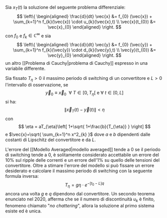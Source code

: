 Sia $x_T(t)$ la soluzione del seguente problema differenziale:
$$
\left\{
\begin{aligned}
\frac{d}{dt} \vec{x} &= f_{0} (\vec{x}) + \sum_{k=1}^n f_{k}(\vec{x}) \cdot u_{k}(\vec{x},t) \\
\vec{x}(t_{0}) &= \vec{x}_{0}
\end{aligned}
\right.
$$
con $f_0$ e $f_k \in \mathbb{C}^\infty$ e sia 
$$
\left\{
\begin{aligned}
\frac{d}{dt} \vec{y} &= f_{0} (\vec{y}) + \sum_{k=1}^n f_{k}(\vec{y}) \cdot d_{k}(\vec{y},t) \\
\vec{y}(t_{0}) &= \vec{y}_{0}
\end{aligned}
\right.
$$
un altro [[Problema di Cauchy|problema di Cauchy]] espresso in una variabile differente.

Sia fissato $T_\eta>0$ il massimo periodo di switching di un convertitore e $L>0$ l'intervallo di osservazione, se 
$$
\vec{y}_{0}\equiv \vec{x}_{0}\ \ \forall\  T \in [0,T_{\eta}[ \text{ e }
\forall\ t \in [0,L]
$$
si ha:
$$
\Big\|\vec{x}_{T}(t)-\vec{y}(t)\Big\| < \eta
$$
con
$$
\eta = aT_{\eta}\left[ 1+\sqrt{ 1+\frac{b}{T_{\eta}} } \right]
$$
e $\vec{x}=\sqrt{ \sum_{k=1}^n x^2_{k} }$ dove $a$ e $b$ dipendenti dalle costanti di Lipschitz del convertitore e da $L$.

L'errore del [[Modello Averaged|modello averaged]] tende a 0 se il periodo di switching tende a 0, è solitamente considerato accettabile un errore del 10% sul ripple delle correnti e un errore dell'1% su quello delle tensioni del convertitore.
Oltre a stimare l'errore del modello si può fissare un errore desiderato e calcolare il massimo periodo di switching con la seguente formula inversa:
$$
T_{\eta} = g\eta \cdot e^{-[t_{0}-L]q}
$$
ancora una volta $g$ e $q$ dipendono dal convertitore.
Un secondo teorema enunciato nel 2020, afferma che se il numero di discontinuità $u_k$ è finito, fenomeno
chiamato "*no chattering*", allora la soluzione al primo sistema esiste ed è unica.